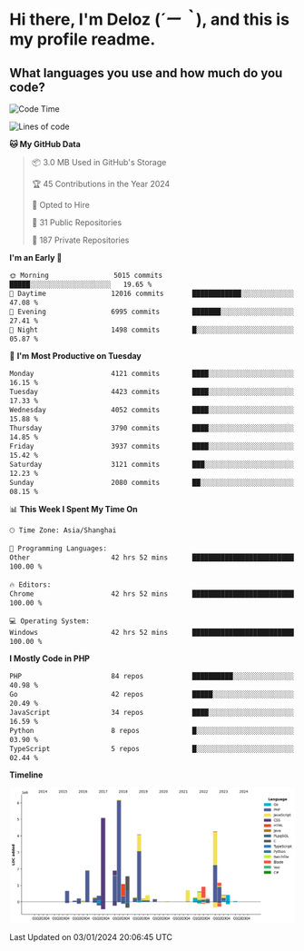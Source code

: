 # **Hi there, I'm Deloz (*´ー｀*), and this is my profile readme.**

## **What languages you use and how much do you code?**

<!--START_SECTION:waka-->
![Code Time](http://img.shields.io/badge/Code%20Time-3%2C113%20hrs%205%20mins-blue)

![Lines of code](https://img.shields.io/badge/From%20Hello%20World%20I%27ve%20Written-33.4%20million%20lines%20of%20code-blue)

**🐱 My GitHub Data** 

> 📦 3.0 MB Used in GitHub's Storage 
 > 
> 🏆 45 Contributions in the Year 2024
 > 
> 💼 Opted to Hire
 > 
> 📜 31 Public Repositories 
 > 
> 🔑 187 Private Repositories 
 > 
**I'm an Early 🐤** 

```text
🌞 Morning                5015 commits        █████░░░░░░░░░░░░░░░░░░░░   19.65 % 
🌆 Daytime                12016 commits       ████████████░░░░░░░░░░░░░   47.08 % 
🌃 Evening                6995 commits        ███████░░░░░░░░░░░░░░░░░░   27.41 % 
🌙 Night                  1498 commits        █░░░░░░░░░░░░░░░░░░░░░░░░   05.87 % 
```
📅 **I'm Most Productive on Tuesday** 

```text
Monday                   4121 commits        ████░░░░░░░░░░░░░░░░░░░░░   16.15 % 
Tuesday                  4423 commits        ████░░░░░░░░░░░░░░░░░░░░░   17.33 % 
Wednesday                4052 commits        ████░░░░░░░░░░░░░░░░░░░░░   15.88 % 
Thursday                 3790 commits        ████░░░░░░░░░░░░░░░░░░░░░   14.85 % 
Friday                   3937 commits        ████░░░░░░░░░░░░░░░░░░░░░   15.42 % 
Saturday                 3121 commits        ███░░░░░░░░░░░░░░░░░░░░░░   12.23 % 
Sunday                   2080 commits        ██░░░░░░░░░░░░░░░░░░░░░░░   08.15 % 
```


📊 **This Week I Spent My Time On** 

```text
🕑︎ Time Zone: Asia/Shanghai

💬 Programming Languages: 
Other                    42 hrs 52 mins      █████████████████████████   100.00 % 

🔥 Editors: 
Chrome                   42 hrs 52 mins      █████████████████████████   100.00 % 

💻 Operating System: 
Windows                  42 hrs 52 mins      █████████████████████████   100.00 % 
```

**I Mostly Code in PHP** 

```text
PHP                      84 repos            ██████████░░░░░░░░░░░░░░░   40.98 % 
Go                       42 repos            █████░░░░░░░░░░░░░░░░░░░░   20.49 % 
JavaScript               34 repos            ████░░░░░░░░░░░░░░░░░░░░░   16.59 % 
Python                   8 repos             █░░░░░░░░░░░░░░░░░░░░░░░░   03.90 % 
TypeScript               5 repos             █░░░░░░░░░░░░░░░░░░░░░░░░   02.44 % 
```



**Timeline**

![Lines of Code chart](https://raw.githubusercontent.com/deloz/deloz/main/assets/bar_graph.png)


 Last Updated on 03/01/2024 20:06:45 UTC
<!--END_SECTION:waka-->
